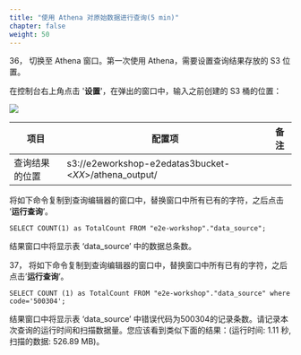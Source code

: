 ```yaml
---
title: "使用 Athena 对原始数据进行查询(5 min)"
chapter: false
weight: 50
---
```


36， 切换至 Athena 窗口。第一次使用 Athena，需要设置查询结果存放的 S3 位置。

在控制台右上角点击 '**设置**'，在弹出的窗口中，输入之前创建的 S3 桶的位置：

![](/images/LakeHouse/3_2_0_athena_set.png)

| 项目           | 配置项                                                 | 备注 |
| -------------- | ------------------------------------------------------ | ---- |
| 查询结果的位置 | s3://e2eworkshop-e2edatas3bucket-<*XX*>/athena_output/ |      |

将如下命令复制到查询编辑器的窗口中，替换窗口中所有已有的字符，之后点击 ’**运行查询**’。

~~~
SELECT COUNT(1) as TotalCount FROM "e2e-workshop"."data_source";
~~~

结果窗口中将显示表 ‘data_source’ 中的数据总条数。

37， 将如下命令复制到查询编辑器的窗口中，替换窗口中所有已有的字符，之后点击’**运行查询**’。

~~~
SELECT COUNT (1) as TotalCount FROM "e2e-workshop"."data_source" where code='500304';
~~~

结果窗口中将显示表 ‘data_source’ 中错误代码为500304的记录条数。请记录本次查询的运行时间和扫描数据量。您应该看到类似下面的结果：(运行时间: 1.11 秒, 扫描的数据: 526.89 MB)。
